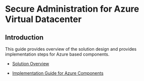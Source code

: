 # Secure Administration for Azure Virtual Datacenter

## Introduction

This guide provides overview of the solution design and provides 
implementation steps for Azure based components.


- [Solution Overview](SolutionOverview.md)

- [Implementation Guide for Azure Components](DeploymentOutline.md)



